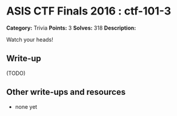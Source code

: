 # ASIS CTF Finals 2016 : ctf-101-3

**Category:** Trivia
**Points:** 3
**Solves:** 318
**Description:**

Watch your heads!

## Write-up

(TODO)

## Other write-ups and resources

* none yet
